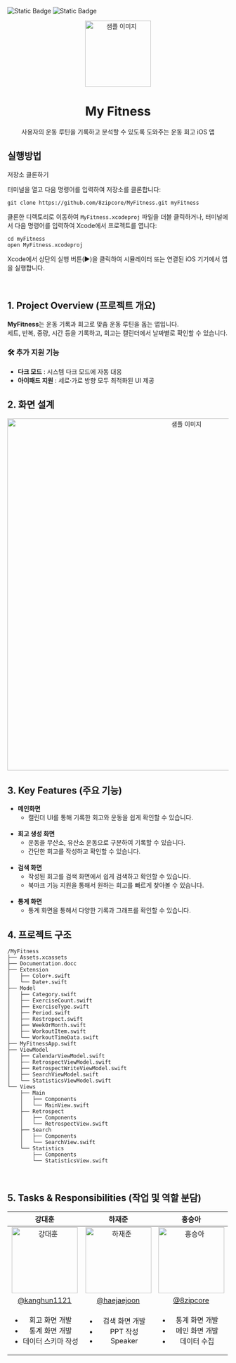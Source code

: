![Static Badge](https://img.shields.io/badge/iOS_-17.0%2B-blue)
![Static Badge](https://img.shields.io/badge/Xcode_-16.0%2B-blue)

<p align="center">
  <img src="https://velog.velcdn.com/images/findjayu/post/b2691f26-4f6a-4e41-a4c3-08a3bc3e0e9c/image.png" alt="샘플 이미지" width="150"/>
</p>

<div align="center">

# My Fitness  
사용자의 운동 루틴을 기록하고 분석할 수 있도록 도와주는 운동 회고 iOS 앱
</div>


## 실행방법
저장소 클론하기

터미널을 열고 다음 명령어를 입력하여 저장소를 클론합니다:
```
git clone https://github.com/8zipcore/MyFitness.git myFitness
```
클론한 디렉토리로 이동하여 `MyFitness.xcodeproj` 파일을 더블 클릭하거나, 터미널에서 다음 명령어를 입력하여 Xcode에서 프로젝트를 엽니다:
```
cd myFitness
open MyFitness.xcodeproj
```
Xcode에서 상단의 실행 버튼(▶️)을 클릭하여 시뮬레이터 또는 연결된 iOS 기기에서 앱을 실행합니다.

<br/>

## 1. Project Overview (프로젝트 개요)

**MyFitness**는 운동 기록과 회고로 맞춤 운동 루틴을 돕는 앱입니다.  
세트, 반복, 중량, 시간 등을 기록하고, 회고는 캘린더에서 날짜별로 확인할 수 있습니다.

### 🛠️ 추가 지원 기능
- **다크 모드** : 시스템 다크 모드에 자동 대응  
- **아이패드 지원** : 세로·가로 방향 모두 최적화된 UI 제공

## 2. 화면 설계

<p align="center">
  <img src="https://velog.velcdn.com/images/findjayu/post/e018d3d0-0f19-4e41-9fa6-c6db8b0d740b/image.png" alt="샘플 이미지" width="800"/>
</p>

## 3. Key Features (주요 기능)

- **메인화면**
    - 캘린더 UI를 통해 기록한 회고와 운동을 쉽게 확인할 수 있습니다.
    <br/>
- **회고 생성 화면**
    - 운동을 무산소, 유산소 운동으로 구분하여 기록할 수 있습니다.
    - 간단한 회고를 작성하고 확인할 수 있습니다.
    <br/>
- **검색 화면**
    - 작성된 회고를 검색 화면에서 쉽게 검색하고 확인할 수 있습니다.
    - 북마크 기능 지원을 통해서 원하는 회고를 빠르게 찾아볼 수 있습니다.
    <br/>
- **통계 화면**
    - 통계 화면을 통해서 다양한 기록과 그래프를 확인할 수 있습니다.

## 4. 프로젝트 구조
```plaintext
/MyFitness
├── Assets.xcassets
├── Documentation.docc
├── Extension
│   ├── Color+.swift
│   └── Date+.swift
├── Model
│   ├── Category.swift
│   ├── ExerciseCount.swift
│   ├── ExerciseType.swift
│   ├── Period.swift
│   ├── Restropect.swift
│   ├── WeekOrMonth.swift
│   ├── WorkoutItem.swift
│   └── WorkoutTimeData.swift
├── MyFitnessApp.swift
├── ViewModel
│   ├── CalendarViewModel.swift
│   ├── RetrospectViewModel.swift
│   ├── RetrospectWriteViewModel.swift
│   ├── SearchViewModel.swift
│   └── StatisticsViewModel.swift
└── Views
    ├── Main
    │   ├── Components
    │   └── MainView.swift
    ├── Retrospect
    │   ├── Components
    │   └── RetrospectView.swift
    ├── Search
    │   ├── Components
    │   └── SearchView.swift
    └── Statistics
        ├── Components
        └── StatisticsView.swift
```

<br/>


## 5. Tasks & Responsibilities (작업 및 역할 분담)
| 강대훈 | 하재준 | 홍승아 |
|:------:|:------:|:------:|
| <img src="https://github.com/user-attachments/assets/e97f2591-de89-4990-96d3-7d6f74ab0e45" alt="강대훈" width="150"> | <img src="https://github.com/user-attachments/assets/860a4008-ca16-48e5-9b15-06815d2dd1e0" alt="하재준" width="150"> | <img src="https://github.com/user-attachments/assets/55458ebd-db5a-445b-8a72-b611f2cc903d" alt="홍승아" width="150"> |
| [@kanghun1121](https://github.com/kanghun1121) | [@haejaejoon](https://github.com/haejaejoon) | [@8zipcore](https://github.com/8zipcore) |
| <ul><li>회고 화면 개발</li><li>통계 화면 개발</li><li>데이터 스키마 작성</li></ul> | <ul><li>검색 화면 개발</li><li>PPT 작성</li><li>Speaker</li></ul> | <ul><li>통계 화면 개발</li><li>메인 화면 개발</li><li>데이터 수집</li></ul> |


<br/>
